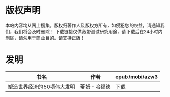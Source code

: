 # 版权声明

本站内容均从网上搜集，版权归著作人及版权方所有，如侵犯您的权益，请通知我们，我们将会及时删除！ 下载链接仅供宽带测试研究用途，请下载后在24小时内删除，请勿用于商业目的。请支持正版！

# 发明

| 书名 | 作者 | epub/mobi/azw3 |
| --- | --- | --- |
| 塑造世界经济的50项伟大发明 | 蒂姆・哈福德 | [下载](https://url89.ctfile.com/f/31084289-1357021258-cba3bd?p=8866) |
